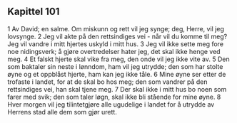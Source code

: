 ## Kapittel 101

1 Av David; en salme. Om miskunn og rett vil jeg synge; deg, Herre, vil jeg lovsynge.
2 Jeg vil akte på den rettsindiges vei - når vil du komme til meg? Jeg vil vandre i mitt hjertes uskyld i mitt hus.
3 Jeg vil ikke sette meg fore noe nidingsverk; å gjøre overtredelser hater jeg, det skal ikke henge ved meg.
4 Et falskt hjerte skal vike fra meg, den onde vil jeg ikke vite av.
5 Den som baktaler sin neste i lønndom, ham vil jeg utrydde; den som har stolte øyne og et oppblåst hjerte, ham kan jeg ikke tåle.
6 Mine øyne ser etter de trofaste i landet, for at de skal bo hos meg; den som vandrer på den rettsindiges vei, han skal tjene meg.
7 Der skal ikke i mitt hus bo noen som farer med svik; den som taler løgn, skal ikke bli stående for mine øyne.
8 Hver morgen vil jeg tilintetgjøre alle ugudelige i landet for å utrydde av Herrens stad alle dem som gjør urett.
